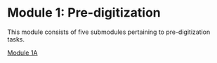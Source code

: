 # Module 1: Pre-digitization

This module consists of five submodules pertaining to pre-digitization tasks.

[Module 1A](module_1A.md)
